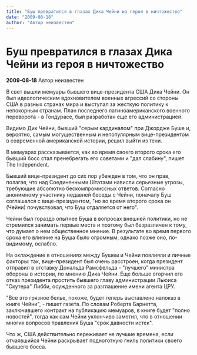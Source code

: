 ```yaml
---
title: "Буш превратился в глазах Дика Чейни из героя в ничтожество"
date: "2009-08-18"
author: "Автор неизвестен"
---
```


# Буш превратился в глазах Дика Чейни из героя в ничтожество

**2009-08-18** Автор неизвестен

В свет вышли мемуары бывшего вице-президента США Дика Чейни. Он был идеологическим вдохновителем военных агрессий со стороны США в разных странах мира и выступал за жесткую политику к непокорным странам. План последнего латиноамериканского военного переворота - в Гондурасе, был разработан еще его администрацией.

Видимо Дик Чейни, бывший "серым кардиналом" при Джордже Буше и, вероятно, самым могущественным и непопулярным вице-президентом в современной американской истории, решил выйти из тени.

В мемуарах рассказывается, как во время своего второго срока его бывший босс стал пренебрегать его советами и "дал слабину", пишет The Independent.

Бывший вице-президент до сих пор убежден в том, что он прав, полагая, что над Соединенными Штатами нависли серьезные угрозы, требующие абсолютно бескомпромиссных ответов. Согласно анонимному участнику недавней беседы с Чейни, поначалу Буш соглашался с вице-президентом, "но во время второго срока он (Чейни) почувствовал, что Буш отдаляется от него".

Чейни был гораздо опытнее Буша в вопросах внешней политики, но не стремился занимать первые места и поэтому был безразличен к тому, что думает о нем общественное мнение. В результате во время первого срока его влияние на Буша было огромным, однако позже оно, по-видимому, ослабло.

На охлаждение в отношениях между Бушем и Чейни повлияли и личные факторы: так, вице-президент был очень расстроен, когда президент отправил в отставку Дональда Рамсфельда - "лучшего" министра обороны в истории, по мнению Дика Чейни. Еще больше огорчил его отказ президента простить бывшего главу администрации Льюиса "Скутера" Либби, осужденного за разглашение имени агента ЦРУ.

"Все это грязное белье, похоже, будет теперь выставлено напоказ в книге Чейни", - пишет газета. По словам Роберта Барнетта, заключавшего контракт на публикацию мемуаров, в книге будет "полно новостей", тогда как сам Чейни уклончиво заметил, что в отношении многих вопросов правления Буша "срок давности истек".

Что ж, США действительно переживает не лучшие времена, если отчаявшийся Чейни раскрывает подноготную гниль политики своего бывшего босса.